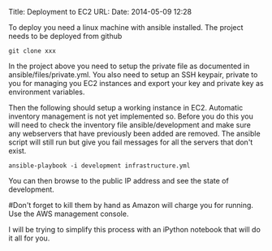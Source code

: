 Title: Deployment to EC2
URL:
Date: 2014-05-09 12:28

To deploy you need a linux machine with ansible installed.  The project needs to be deployed from github

````
git clone xxx
````

In the project above you need to setup the private file as documented in ansible/files/private.yml.  You also need to setup an SSH keypair, private to you for managing you EC2 instances and export your key and private key as environment variables.

Then the following should setup a working instance in EC2.  Automatic inventory management is not yet implemented so.  Before you do this you will need to check the inventory file  ansible/development and make sure any webservers that have previously been added are removed.  The ansible script will still run but give you fail messages for all the servers that don't exist.

````
ansible-playbook -i development infrastructure.yml
````

You can then browse to the public IP address and see the state of development.

#Don't forget to kill them by hand as Amazon will charge you for running.
Use the AWS management console.


I will be trying to simplify this process with an iPython notebook that will do it all for you.

